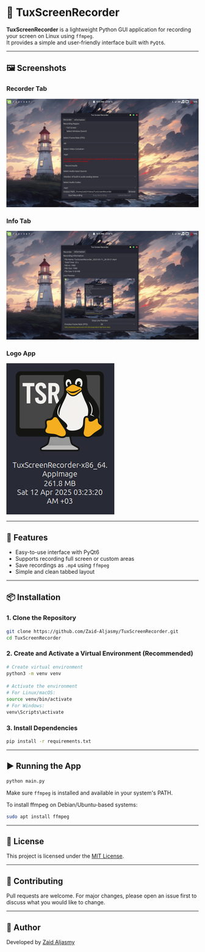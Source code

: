 # 🎥 TuxScreenRecorder

**TuxScreenRecorder** is a lightweight Python GUI application for recording your screen on Linux using `ffmpeg`.  
It provides a simple and user-friendly interface built with `PyQt6`.

---

## 🖼️ Screenshots

### Recorder Tab
![Recorder Tab](TSRRecorderTab.png)

### Info Tab
![Info Tab](/TSR-InfoTab.png)

### Logo App
![Logo](Logo.png)

---

## 🚀 Features

- Easy-to-use interface with PyQt6  
- Supports recording full screen or custom areas  
- Save recordings as `.mp4` using `ffmpeg`  
- Simple and clean tabbed layout

---

## 📦 Installation

### 1. Clone the Repository

```bash
git clone https://github.com/Zaid-Aljasmy/TuxScreenRecorder.git
cd TuxScreenRecorder
```

### 2. Create and Activate a Virtual Environment (Recommended)

```bash
# Create virtual environment
python3 -m venv venv

# Activate the environment
# For Linux/macOS:
source venv/bin/activate
# For Windows:
venv\Scripts\activate
```

### 3. Install Dependencies

```bash
pip install -r requirements.txt
```

---

## ▶️ Running the App

```bash
python main.py
```

Make sure `ffmpeg` is installed and available in your system's PATH.

To install ffmpeg on Debian/Ubuntu-based systems:

```bash
sudo apt install ffmpeg
```

---

## 📄 License

This project is licensed under the [MIT License](LICENSE).

---

## 🤝 Contributing

Pull requests are welcome. For major changes, please open an issue first to discuss what you would like to change.

---

## 🧠 Author

Developed by [Zaid Aljasmy](https://github.com/Zaid-Aljasmy)
